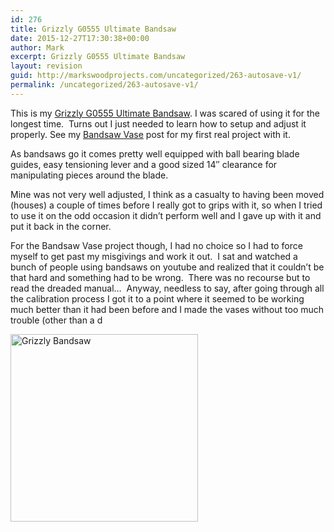 ```yaml
---
id: 276
title: Grizzly G0555 Ultimate Bandsaw
date: 2015-12-27T17:30:38+00:00
author: Mark
excerpt: Grizzly G0555 Ultimate Bandsaw
layout: revision
guid: http://markswoodprojects.com/uncategorized/263-autosave-v1/
permalink: /uncategorized/263-autosave-v1/
---
```

This is my <a href="http://amzn.to/1ShpoNl" target="_blank">Grizzly G0555 Ultimate Bandsaw</a>. I was scared of using it for the longest time.  Turns out I just needed to learn how to setup and adjust it properly. See my [Bandsaw Vase](http://markswoodprojects.com/projects/bandsaw-vases/) post for my first real project with it.

As bandsaws go it comes pretty well equipped with ball bearing blade guides, easy tensioning lever and a good sized 14&#8243; clearance for manipulating pieces around the blade.

Mine was not very well adjusted, I think as a casualty to having been moved (houses) a couple of times before I really got to grips with it, so when I tried to use it on the odd occasion it didn&#8217;t perform well and I gave up with it and put it back in the corner.

For the Bandsaw Vase project though, I had no choice so I had to force myself to get past my misgivings and work it out.  I sat and watched a bunch of people using bandsaws on youtube and realized that it couldn&#8217;t be that hard and something had to be wrong.  There was no recourse but to read the dreaded manual&#8230;  Anyway, needless to say, after going through all the calibration process I got it to a point where it seemed to be working much better than it had been before and I made the vases without too much trouble (other than a d

[<img class="alignnone size-medium wp-image-264" src="http://markswoodprojects.com/wp-content/uploads/2015/12/g0555-1345b32b6057bc731fdd6093b7e567ec-300x300.jpg" alt="Grizzly Bandsaw" width="300" height="300" srcset="https://markswoodprojects.com/wp-content/uploads/2015/12/g0555-1345b32b6057bc731fdd6093b7e567ec-300x300.jpg 300w, https://markswoodprojects.com/wp-content/uploads/2015/12/g0555-1345b32b6057bc731fdd6093b7e567ec-150x150.jpg 150w, https://markswoodprojects.com/wp-content/uploads/2015/12/g0555-1345b32b6057bc731fdd6093b7e567ec.jpg 1000w" sizes="(max-width: 300px) 100vw, 300px" />](http://markswoodprojects.com/wp-content/uploads/2015/12/g0555-1345b32b6057bc731fdd6093b7e567ec.jpg)